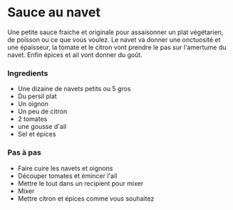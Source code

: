 # Sauce au navet



Une petite sauce fraiche et originale pour assaisonner un plat végétarien, de poisson ou ce que vous voulez. Le navet va donner une onctuosité et une épaisseur, la tomate et le citron vont prendre le pas sur l'amertume du navet. Enfin épices et ail vont donner du goût.

### Ingredients

* Une dizaine de navets petits ou 5 gros
* Du persil plat 
* Un oignon
* Un peu de citron
* 2 tomates
* une gousse d'ail 
* Sel et épices

### Pas à pas

* Faire cuire les navets et oignons 
* Découper tomates et émincer l'ail
* Mettre le tout dans un recipient pour mixer
* Mixer
* Mettre citron et épices comme vous souhaitez

